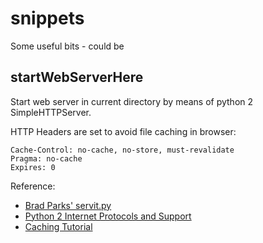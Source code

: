 # snippets

Some useful bits - could be

## startWebServerHere

Start web server in current directory by means of python 2 SimpleHTTPServer.

HTTP Headers are set to avoid file caching in browser:

```
Cache-Control: no-cache, no-store, must-revalidate
Pragma: no-cache
Expires: 0
```

Reference:
- [Brad Parks' servit.py](http://stackoverflow.com/questions/12193803/invoke-python-simplehttpserver-from-command-line-with-no-cache-option/25708957#25708957)
- [Python 2 Internet Protocols and Support](https://docs.python.org/2/library/internet.html)
- [Caching Tutorial](https://www.mnot.net/cache_docs/)

